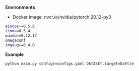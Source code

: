 **Environments**

- Docker image: nvcr.io/nvidia/pytorch:20.12-py3

```bash
einops==0.5.0
timm==0.5.4
wandb==0.12.17
omegaconf
imgaug==0.4.0
```

**Example**

```bash
python main.py configs=configs.yaml DATASET.target=bottle
```

